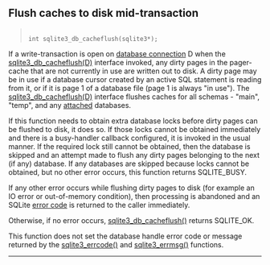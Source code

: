 ## Flush caches to disk mid\-transaction




> ```
> 
> int sqlite3_db_cacheflush(sqlite3*);
> 
> ```



If a write\-transaction is open on [database connection](#sqlite3) D when the
[sqlite3\_db\_cacheflush(D)](#sqlite3_db_cacheflush) interface invoked, any dirty
pages in the pager\-cache that are not currently in use are written out
to disk. A dirty page may be in use if a database cursor created by an
active SQL statement is reading from it, or if it is page 1 of a database
file (page 1 is always "in use"). The [sqlite3\_db\_cacheflush(D)](#sqlite3_db_cacheflush)
interface flushes caches for all schemas \- "main", "temp", and
any [attached](lang_attach.html) databases.


If this function needs to obtain extra database locks before dirty pages
can be flushed to disk, it does so. If those locks cannot be obtained
immediately and there is a busy\-handler callback configured, it is invoked
in the usual manner. If the required lock still cannot be obtained, then
the database is skipped and an attempt made to flush any dirty pages
belonging to the next (if any) database. If any databases are skipped
because locks cannot be obtained, but no other error occurs, this
function returns SQLITE\_BUSY.


If any other error occurs while flushing dirty pages to disk (for
example an IO error or out\-of\-memory condition), then processing is
abandoned and an SQLite [error code](rescode.html) is returned to the caller immediately.


Otherwise, if no error occurs, [sqlite3\_db\_cacheflush()](#sqlite3_db_cacheflush) returns SQLITE\_OK.


This function does not set the database handle error code or message
returned by the [sqlite3\_errcode()](#sqlite3_errcode) and [sqlite3\_errmsg()](#sqlite3_errcode) functions.




---


